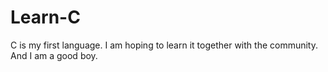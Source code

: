 # Learn-C
C is my first language. I am hoping to learn it together with the community. And I am a good boy.
